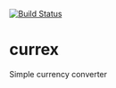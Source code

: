 [![Build Status](https://travis-ci.org/nth10sd/currex.svg?branch=master)](https://travis-ci.org/nth10sd/currex)

# currex
Simple currency converter
